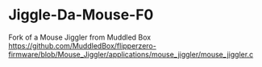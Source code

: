 # Jiggle-Da-Mouse-F0
Fork of a Mouse Jiggler from Muddled Box
https://github.com/MuddledBox/flipperzero-firmware/blob/Mouse_Jiggler/applications/mouse_jiggler/mouse_jiggler.c
